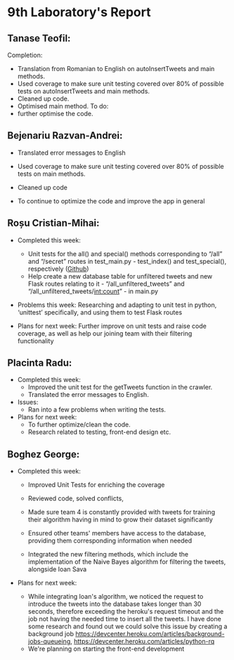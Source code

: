 # 9th Laboratory's Report


## Tanase Teofil:

Completion:
-   Translation from Romanian to English on autoInsertTweets and main methods.
-   Used coverage to make sure unit testing covered over 80% of possible tests on autoInsertTweets and main methods.
-   Cleaned up code.
-   Optimised main method.
To do: 
-   further optimise the code.

## Bejenariu Razvan-Andrei:

-   Translated error messages to English
-   Used coverage to make sure unit testing covered over 80% of possible tests on main methods.     	
-   Cleaned up code

-  To continue to optimize the code and improve the app in general

## Roșu Cristian-Mihai:

-   Completed this week:
    -   Unit tests for the all() and special() methods corresponding to “/all” and “/secret” routes in test_main.py - test_index() and test_special(), respectively ([Github](https://github.com/georgeboghez/CLEF2020-CheckThat-Lab-Team5/blob/master/Heroku%20Test/tests/test_main.py))
    -   Help create a new database table for unfiltered tweets and new Flask routes relating to it - “/all_unfiltered_tweets” and “/all_unfiltered_tweets/<int:count>” - in main.py
   -   Problems this week: Researching and adapting to unit test in python, ‘unittest’ specifically, and using them to test Flask routes
    
-   Plans for next week: Further improve on unit tests and raise code coverage, as well as help our joining team with their filtering functionality


## Placinta Radu:
-   Completed this week:
	- Improved the unit test for the getTweets function in the crawler.
	- Translated the error messages to English.
-   Issues:
	- Ran into a few problems when writing the tests.
-   Plans for next week:
	- To further optimize/clean the code.
	- Research related to testing, front-end design etc.

## Boghez George:

-   Completed this week:
	-   Improved Unit Tests for enriching the coverage
    
	-   Reviewed code, solved conflicts,  
	
	-   Made sure team 4 is constantly provided with tweets for training their algorithm having in mind to grow their dataset significantly
	
	-   Ensured other teams' members have access to the database, providing them corresponding information when needed 
	
	-   Integrated the new filtering methods, which include the implementation of the Naive Bayes algorithm for filtering the tweets, alongside Ioan Sava
    
-   Plans for next week: 
	-   While integrating Ioan's algorithm, we noticed the request to introduce the tweets into the database takes longer than 30 seconds, therefore exceeding the heroku's request timeout and the job not having the needed time to insert all the tweets. I have done some research and found out we could solve this issue by creating a background job https://devcenter.heroku.com/articles/background-jobs-queueing, https://devcenter.heroku.com/articles/python-rq
	-   We're planning on starting the front-end development

